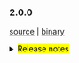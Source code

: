 ### 2.0.0

 [source](https://github.com/seata/seata/archive/v2.0.0.zip) |
 [binary](https://github.com/seata/seata/releases/download/v2.0.0/seata-server-2.0.0.zip) 

<details>
  <summary><mark>Release notes</mark></summary>

### Seata 2.0.0

Seata 2.0.0 发布。

Seata 是一款开源的分布式事务解决方案，提供高性能和简单易用的分布式事务服务。

此版本更新如下：

### feature：
- [[#5165](https://github.com/seata/seata/pull/5165)] TCC结构拆分，支持API方式接入。增加集成层模块（seata-integration-tx-api），对事务流程定义以及代理部分增强。
- [[#5352](https://github.com/seata/seata/pull/5352)] 在TCC Business Action Context中集成jackson和gson序列化功能
- [[#5377](https://github.com/seata/seata/pull/5377)] 使AbstractHttpExecutor类支持PUT方式的请求
- [[#5396](https://github.com/seata/seata/pull/5396)] TC 异常日志指标采集
- [[#5118](https://github.com/seata/seata/pull/5118)] 支持二阶段并行下发执行
- [[#5529](https://github.com/seata/seata/pull/5529)] docker镜像支持注入JVM参数到容器
- [[#3887](https://github.com/seata/seata/pull/3887)] 增加AT模式的SQLServer数据库支持
- [[#4033](https://github.com/seata/seata/pull/4033)] 增加ServerDB存储模式的SQLServer支持
- [[#5717](https://github.com/seata/seata/pull/5717)] 兼容1.4.2及以下版本的file.conf/registry.conf配置

### bugfix：
- [[#5677](https://github.com/seata/seata/pull/5677)]  修复saga模式下serviceTask入参autoType转化失败问题
- [[#5194](https://github.com/seata/seata/pull/5194)] 修复使用Oracle作为服务端DB存储时的建表失败问题
- [[#5021](https://github.com/seata/seata/pull/5201)] 修复 JDK17 下获取 Spring 原始代理对象失败的问题
- [[#5023](https://github.com/seata/seata/pull/5203)] 修复 `seata-core` 模块传递依赖冲突
- [[#5224](https://github.com/seata/seata/pull/5224)] 修复 oracle初始化脚本索引名重复的问题
- [[#5233](https://github.com/seata/seata/pull/5233)] 修复LoadBalance相关配置不一致的问题
- [[#5245](https://github.com/seata/seata/pull/5245)] 修复不完整的distribution模块依赖
- [[#5239](https://github.com/seata/seata/pull/5239)] 修复当使用JDK代理时，`getConfig` 方法获取部分配置时抛出 `ClassCastException` 异常的问题
- [[#5266](https://github.com/seata/seata/pull/5265)] 修复控制台全局锁查询接口查到了已释放的锁
- [[#5282](https://github.com/seata/seata/pull/5282)] 修复并行rm请求处理时数组索引越界问题
- [[#5294](https://github.com/seata/seata/pull/5294)] 修复AT模式下pgsql/oracle的主键列自增的问题
- [[#5298](https://github.com/seata/seata/pull/5298)] 事务提交或回滚超时不移除global session
- [[#5304](https://github.com/seata/seata/pull/5304)] 移除基于文件存储恢复时的RollbackRetryTimeout事务
- [[#5310](https://github.com/seata/seata/pull/5310)] 修复生成update前后镜像sql不对关键字转义的bug
- [[#5318](https://github.com/seata/seata/pull/5318)] 修复jdk8 中 G1 参数
- [[#5330](https://github.com/seata/seata/pull/5330)] 修复单元测试中发现的bug
- [[#5337](https://github.com/seata/seata/pull/5337)] 修复feature#5165中关于spring使用环境下，多interceptor排序问题，同时修复order一致时无法使用BeforeTransaction(AfterTransaction)事务排序问题
- [[#5347](https://github.com/seata/seata/pull/5347)] 修复控制台打印 `unauthorized error` 问题
- [[#5355](https://github.com/seata/seata/pull/5355)] 修复自定义context-path时的问题
- [[#5362](https://github.com/seata/seata/pull/5362)] 修复当TC端回滚返回RollbackFailed时，自定义FailureHandler的方法未执行
- [[#5372](https://github.com/seata/seata/pull/5372)] 修复客户侧事务提交前超时未执行hook和failureHandler的问题
- [[#4734](https://github.com/seata/seata/pull/4734)] 修复AT模式下新增字段产生的字段找不到
- [[#5426](https://github.com/seata/seata/pull/5426)] 修复不能获取GlobalTransactional注解问题
- [[#5478](https://github.com/seata/seata/pull/5478)] 修复提交事务时事务已完成不抛出异常问题
- [[#5491](https://github.com/seata/seata/pull/5491)] 修复日志中不打印方法名的问题
- [[#5449](https://github.com/seata/seata/pull/5449)] 修复Oracle XA模式 start 重入问题
- [[#5531](https://github.com/seata/seata/pull/5531)] 修复读取logback文件路径错误的问题
- [[#5523](https://github.com/seata/seata/pull/5523)] 修复 GlobalStatus=9 在DB存储模式无法清除的问题
- [[#5558](https://github.com/seata/seata/pull/5558)] 修复mariadb回滚失败的问题
- [[#5556](https://github.com/seata/seata/pull/5556)] 修复 oracle 插入 undolog 失败问题
- [[#5579](https://github.com/seata/seata/pull/5579)] 修复 resourceId 为空时，获取 RM_CHANNELS 空指针问题
- [[#5577](https://github.com/seata/seata/pull/5577)] 修复 grpc拦截器解绑xid失败问题
- [[#5594](https://github.com/seata/seata/pull/5594)] 修复participant情况下的重复日志
- [[#5604](https://github.com/seata/seata/pull/5604)] 修复在DB模式下 `asyncCommit` 和 `queueToRetryCommit` 两个方法总是失败的问题
- [[#5661](https://github.com/seata/seata/pull/5661)] 修复connectionProxyXA连接复用时timeout为null
- [[#5678](https://github.com/seata/seata/pull/5675)] 修复 xxx.grouplist 和 grouplist.xxx 配置项兼容问题
- [[#5715](https://github.com/seata/seata/pull/5715)] 修复取中划线配置项错误问题
- [[#5748](https://github.com/seata/seata/pull/5748)] 修复在某些情况下，业务sql中主键字段名大小写与表元数据中的不一致，导致回滚失败
- [[#5745](https://github.com/seata/seata/pull/5745)] 修复不满足 sofa-rpc 中 setAttachment 方法的参数前缀要求问题
- [[#5772](https://github.com/seata/seata/pull/5762)] 修复TableMetaCache的一些字段类型，避免溢出

### optimize：
- [[#5208](https://github.com/seata/seata/pull/5208)] 优化多次重复获取Throwable#getCause问题
- [[#5212](https://github.com/seata/seata/pull/5212)] 优化不合理的日志信息级别
- [[#5237](https://github.com/seata/seata/pull/5237)] 优化异常日志打印(EnhancedServiceLoader.loadFile#cahtch)
- [[#5243](https://github.com/seata/seata/pull/5243)] 升级 kryo 5.4.0 优化对jdk17的兼容性
- [[#5153](https://github.com/seata/seata/pull/5153)] 只允许AT去尝试跨RM获取channel
- [[#5177](https://github.com/seata/seata/pull/5177)] 如果 `server.session.enable-branch-async-remove` 为真，异步删除分支，同步解锁。
- [[#4858](https://github.com/seata/seata/pull/4858)] 重构优化 SessionManager 用法
- [[#4881](https://github.com/seata/seata/pull/4881)] 重新划分 SessionManager和SessionLifecycleListener 用法
- [[#5273](https://github.com/seata/seata/pull/5273)] 优化`protobuf-maven-plugin`插件的编译配置，解决高版本的命令行过长问题
- [[#5278](https://github.com/seata/seata/pull/5278)] 清理sessionmanager多例模式遗留代码
- [[#5302](https://github.com/seata/seata/pull/5302)] 移除启动脚本的-Xmn参数
- [[#4880](https://github.com/seata/seata/pull/4880)] 优化提交和回滚遇到异常时的日志输出
- [[#5322](https://github.com/seata/seata/pull/5322)] 优化SPI加载日志
- [[#5323](https://github.com/seata/seata/pull/5323)] 为全局事务超时日志添加时间信息
- [[#5328](https://github.com/seata/seata/pull/5333)] 为全局事务和事务存储的Redis模式，增加对应的lua实现
- [[#5341](https://github.com/seata/seata/pull/5341)] 优化 gRPC TCC模式
- [[#5342](https://github.com/seata/seata/pull/5342)] 优化 TCC fence log 清理定时任务的 delay 参数值检查
- [[#5325](https://github.com/seata/seata/pull/5325)] 添加配置中心、注册中心类型以及存储模式日志信息
- [[#5351](https://github.com/seata/seata/pull/5351)] 优化 TCC 模式下的 RPC filter
- [[#5354](https://github.com/seata/seata/pull/5354)] 重构 RPC 集成模块
- [[#5370](https://github.com/seata/seata/pull/5370)] 优化事务失败处理 handler
- [[#5461](https://github.com/seata/seata/pull/5461)] 优化 license workflow
- [[#5464](https://github.com/seata/seata/pull/5464)] 修复saga模式全局事务状态始终为Begin的问题
- [[#5456](https://github.com/seata/seata/pull/5456)] 重构 ColumnUtils 和 EscapeHandler
- [[#5438](https://github.com/seata/seata/pull/5438)] 优化code style检测属性
- [[#5471](https://github.com/seata/seata/pull/5471)] 优化客户侧事务日志
- [[#5485](https://github.com/seata/seata/pull/5485)] 优化Server日志输出
- [[#4907](https://github.com/seata/seata/pull/4907)] 调整二阶段result线程池大小及优化代码
- [[#5487](https://github.com/seata/seata/pull/5487)] 将branchsession中的lockholder增加final修饰
- [[#5519](https://github.com/seata/seata/pull/5519)] 优化 Oracle FenceHandler
- [[#5501](https://github.com/seata/seata/pull/5501)] 支持乐观锁方式更新事务状态
- [[#5419](https://github.com/seata/seata/pull/5419)] 优化镜像发布流水线支持jdk8/17和支持maven 3.9.0
- [[#5549](https://github.com/seata/seata/pull/5549)] 优化 gpg key 和 发布流水线
- [[#5576](https://github.com/seata/seata/pull/5576)] 仅当 useTCCFence 设置为 true 时，才开启 Fence 表清理任务
- [[#5623](https://github.com/seata/seata/pull/5623)] 优化异步提交线程和重试线程之间可能存在的冲突
- [[#5553](https://github.com/seata/seata/pull/5553)] 支持表和列元数据大小写敏感设置
- [[#5644](https://github.com/seata/seata/pull/5644)] 优化Server日志输出
- [[#5680](https://github.com/seata/seata/pull/5680)] 优化大小写转义符
- [[#5714](https://github.com/seata/seata/pull/5714)] 优化分布式锁竞争日志
- [[#5723](https://github.com/seata/seata/pull/5723)] 优化docker镜像的默认时区
- [[#5779](https://github.com/seata/seata/pull/5779)] 删除无用的输出日志并统一日志输出路径

### security:
- [[#5642](https://github.com/seata/seata/pull/5642)] 增加Hessian 序列化黑白名单
- [[#5694](https://github.com/seata/seata/pull/5694)] 修复若干Node.js依赖安全漏洞

### test：
- [[#5308](https://github.com/seata/seata/pull/5308)] 添加单元测试用例 [FileLoader, ObjectHolder, StringUtils]
- [[#5309](https://github.com/seata/seata/pull/5309)] 添加单元测试用例 [ArrayUtils, ConfigTools, MapUtil]
- [[#5335](https://github.com/seata/seata/pull/5335)] 添加单元测试用例 [EnhancedServiceLoader,ExtensionDefinition,SizeUtilTest,ReflectionUtil,LowerCaseLinkHashMap,FileLoader,ObjectHolder]
- [[#5366](https://github.com/seata/seata/pull/5366)] 修复 UpdateExecutorTest 单测失败问题
- [[#5383](https://github.com/seata/seata/pull/5383)] 修复多Spring版本测试失败
- [[#5391](https://github.com/seata/seata/pull/5391)] 添加 config 模块的单元测试用例
- [[#5428](https://github.com/seata/seata/pull/5428)] 修复 FileTransactionStoreManagerTest 单测失败问题
- [[#5622](https://github.com/seata/seata/pull/5622)] 添加单元测试用例 [ExporterType, RegistryType]
- [[#5637](https://github.com/seata/seata/pull/5637)] 添加单元测试用例 [BatchResultMessage, HeartbeatMessage, RegisterRMResponse, ResultCode, RegisterTMResponse, MergeResultMessage, MergedWarpMessage, Version]


### Contributors:

非常感谢以下 contributors 的代码贡献。若有无意遗漏，请报告。

- [slievrly](https://github.com/slievrly)
- [xssdpgy](https://github.com/xssdpgy)
- [albumenj](https://github.com/albumenj)
- [PeppaO](https://github.com/PeppaO)
- [yuruixin](https://github.com/yuruixin)
- [CrazyLionLi](https://github.com/JavaLionLi)
- [xingfudeshi](https://github.com/xingfudeshi)
- [Bughue](https://github.com/Bughue)
- [pengten](https://github.com/pengten)
- [wangliang181230](https://github.com/wangliang181230)
- [GoodBoyCoder](https://github.com/GoodBoyCoder)
- [a364176773](https://github.com/a364176773)
- [isharpever](https://github.com/isharpever)
- [mxsm](https://github.com/mxsm)
- [liuqiufeng](https://github.com/liuqiufeng)
- [l81893521](https://github.com/l81893521)
- [dmego](https://github.com/dmego)
- [zsp419](https://github.com/zsp419)
- [tuwenlin](https://github.com/tuwenlin)
- [sixlei](https://github.com/sixlei)
- [yixia](https://github.com/wt-better)
- [capthua](https://github.com/capthua)
- [robynron](https://github.com/robynron)

同时，我们收到了社区反馈的很多有价值的issue和建议，非常感谢大家。


#### Link

- **Seata:** https://github.com/seata/seata  
- **Seata-Samples:** https://github.com/seata/seata-samples   
- **Release:** https://github.com/seata/seata/releases
- **WebSite:** https://seata.io

</details>
